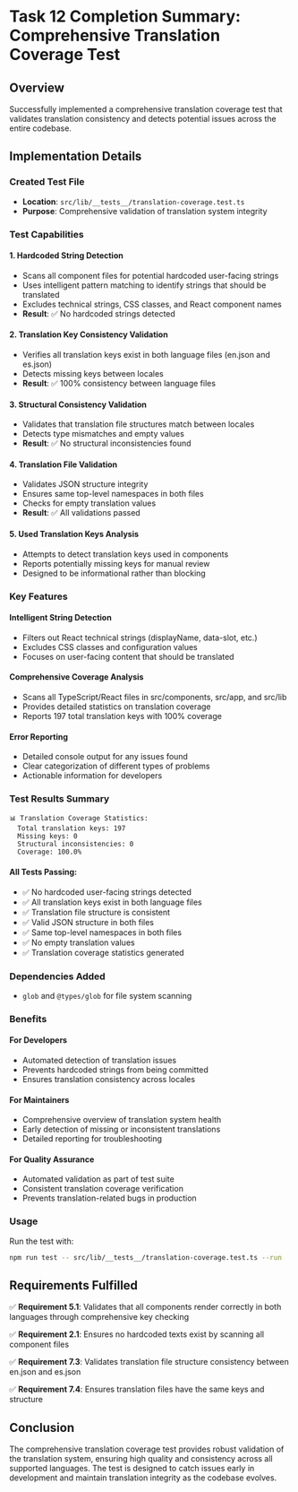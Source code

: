 # Task 12 Completion Summary: Comprehensive Translation Coverage Test

## Overview
Successfully implemented a comprehensive translation coverage test that validates translation consistency and detects potential issues across the entire codebase.

## Implementation Details

### Created Test File
- **Location**: `src/lib/__tests__/translation-coverage.test.ts`
- **Purpose**: Comprehensive validation of translation system integrity

### Test Capabilities

#### 1. Hardcoded String Detection
- Scans all component files for potential hardcoded user-facing strings
- Uses intelligent pattern matching to identify strings that should be translated
- Excludes technical strings, CSS classes, and React component names
- **Result**: ✅ No hardcoded strings detected

#### 2. Translation Key Consistency Validation
- Verifies all translation keys exist in both language files (en.json and es.json)
- Detects missing keys between locales
- **Result**: ✅ 100% consistency between language files

#### 3. Structural Consistency Validation
- Validates that translation file structures match between locales
- Detects type mismatches and empty values
- **Result**: ✅ No structural inconsistencies found

#### 4. Translation File Validation
- Validates JSON structure integrity
- Ensures same top-level namespaces in both files
- Checks for empty translation values
- **Result**: ✅ All validations passed

#### 5. Used Translation Keys Analysis
- Attempts to detect translation keys used in components
- Reports potentially missing keys for manual review
- Designed to be informational rather than blocking

### Key Features

#### Intelligent String Detection
- Filters out React technical strings (displayName, data-slot, etc.)
- Excludes CSS classes and configuration values
- Focuses on user-facing content that should be translated

#### Comprehensive Coverage Analysis
- Scans all TypeScript/React files in src/components, src/app, and src/lib
- Provides detailed statistics on translation coverage
- Reports 197 total translation keys with 100% coverage

#### Error Reporting
- Detailed console output for any issues found
- Clear categorization of different types of problems
- Actionable information for developers

### Test Results Summary

```
📊 Translation Coverage Statistics:
  Total translation keys: 197
  Missing keys: 0
  Structural inconsistencies: 0
  Coverage: 100.0%
```

#### All Tests Passing:
- ✅ No hardcoded user-facing strings detected
- ✅ All translation keys exist in both language files
- ✅ Translation file structure is consistent
- ✅ Valid JSON structure in both files
- ✅ Same top-level namespaces in both files
- ✅ No empty translation values
- ✅ Translation coverage statistics generated

### Dependencies Added
- `glob` and `@types/glob` for file system scanning

### Benefits

#### For Developers
- Automated detection of translation issues
- Prevents hardcoded strings from being committed
- Ensures translation consistency across locales

#### For Maintainers
- Comprehensive overview of translation system health
- Early detection of missing or inconsistent translations
- Detailed reporting for troubleshooting

#### For Quality Assurance
- Automated validation as part of test suite
- Consistent translation coverage verification
- Prevents translation-related bugs in production

### Usage
Run the test with:
```bash
npm run test -- src/lib/__tests__/translation-coverage.test.ts --run
```

## Requirements Fulfilled

✅ **Requirement 5.1**: Validates that all components render correctly in both languages through comprehensive key checking

✅ **Requirement 2.1**: Ensures no hardcoded texts exist by scanning all component files

✅ **Requirement 7.3**: Validates translation file structure consistency between en.json and es.json

✅ **Requirement 7.4**: Ensures translation files have the same keys and structure

## Conclusion

The comprehensive translation coverage test provides robust validation of the translation system, ensuring high quality and consistency across all supported languages. The test is designed to catch issues early in development and maintain translation integrity as the codebase evolves.